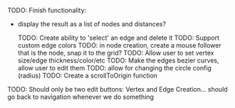 TODO: Finish functionality:

- display the result as a list of nodes and distances?

  TODO: Create ability to 'select' an edge and delete it
  TODO: Support custom edge colors
  TODO: in node creation, create a mouse follower that is the node, snap it to the grid?
  TODO: Allow user to set vertex size/edge thickness/color/etc
  TODO: Make the edges bezier curves, allow user to edit them
  TODO: allow for changing the circle config (radius)
  TODO: Create a scrollToOrigin function

TODO: Should only be two edit buttons: Vertex and Edge Creation... should go back to navigation whenever we do something
